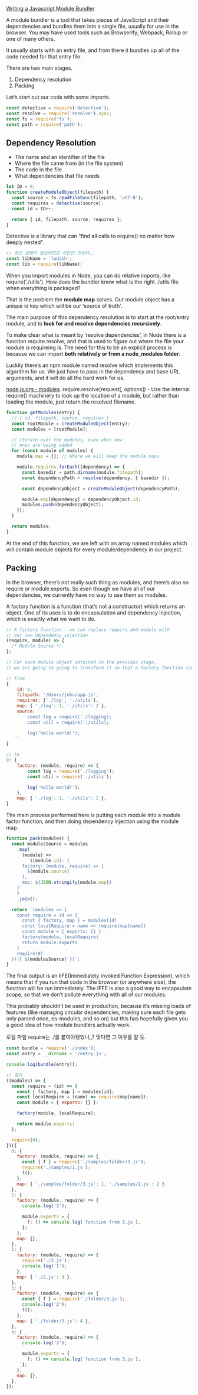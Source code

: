 
[Writing a Javascript Module Bundler](https://ak2316.user.srcf.net/2021/07/writing-a-module-bundler/)

A module bundler is a tool that takes pieces of JavaScript and their dependencies and bundles them into a single file, usually for use in the browser. You may have used tools such as Browserify, Webpack, Rollup or one of many others.

It usually starts with an entry file, and from there it bundles up all of the code needed for that entry file.

There are two main stages.

1. Dependency resolution
1. Packing

Let’s start out our code with some imports.

```js
const detective = require('detective');
const resolve = require('resolve').sync;
const fs = require('fs');
const path = require('path');
```

## Dependency Resolution

- The name and an identifier of the file
- Where the file came from (in the file system)
- The code in the file
- What dependencies that file needs

```js
let ID = 0;
function createModuleObject(filepath) {
  const source = fs.readFileSync(filepath, 'utf-8');
  const requires = detective(source);
  const id = ID++;

  return { id, filepath, source, requires };
}
```

Detective is a library that can “find all calls to require() no matter how deeply nested”.

```js
// 코드 실행이 필요하므로 이런건 안된다,,
const libName = 'lodash';
const lib = require(libName);
```

When you import modules in Node, you can do relative imports, like require('./utils'). How does the bundler know what is the right ./utils file when everything is packaged?

That is the problem the **module map** solves. Our module object has a unique id key which will be our ‘source of truth’.

The main purpose of this dependency resolution is to start at the root/entry module, and to **look for and resolve dependencies recursively**.

To make clear what is meant by ‘resolve dependencies’, in Node there is a function require.resolve, and that is used to figure out where the file your module is requireing is. The need for this to be an explicit process is because we can import **both relatively or from a node_modules folder**.

Luckily there’s an npm module named resolve which implements this algorithm for us. We just have to pass in the dependency and base URL arguments, and it will do all the hard work for us.

[node.js.org - modules](https://nodejs.org/api/modules.html#requireresolverequest-options). require.resolve(request[, options]) - Use the internal require() machinery to look up the location of a module, but rather than loading the module, just return the resolved filename.

```js
function getModules(entry) {
  // { id, filepath, source, requires }
  const rootModule = createModuleObject(entry);
  const modules = [rootModule];

  // Iterate over the modules, even when new
  // ones are being added
  for (const module of modules) {
    module.map = {}; // Where we will keep the module maps

    module.requires.forEach((dependency) => {
      const basedir = path.dirname(module.filepath);
      const dependencyPath = resolve(dependency, { basedir });

      const dependencyObject = createModuleObject(dependencyPath);

      module.map[dependency] = dependencyObject.id;
      modules.push(dependencyObject);
    });
  }

  return modules;
}
```

At the end of this function, we are left with an array named modules which will contain module objects for every module/dependency in our project.

## Packing

In the browser, there’s not really such thing as modules, and there’s also no require or module.exports. So even though we have all of our dependencies, we currently have no way to use them as modules.

A factory function is a function (that’s not a constructor) which returns an object. One of its uses is to do encapsulation and dependency injection, which is exactly what we want to do.

```js
// A factory function - we can replace require and module with
// our own dependency injection
(require, module) => {
  /* Module Source */
};

// For each module object obtained in the previous stage,
// we are going to going to transform it so that a factory function can be used.

// from
{
    id: 0,
    filepath: '/Users/john/app.js',
    requires: ['./log', './utils'],
    map: { './log': 1, './utils': 2 },
    source: `
        const log = require('./logging);
        const util = require('./utils);

        log('hello world!');
    `
}

// to
0: {
    factory: (module, require) => {
        const log = require('./logging');
        const util = require('./utils');

        log('hello world!');
    },
    map: { './log': 1, './utils': 2 },
}
```

The main process performed here is putting each module into a module factor function, and then doing dependency injection using the module map.

```js
function pack(modules) {
  const modulesSource = modules
    .map(
      (module) =>
        `${module.id}: {
      factory: (module, require) => {
        ${module.source}
      },
      map: ${JSON.stringify(module.map)}
    }`
    )
    .join();

  return `(modules => {
    const require = id => {
      const { factory, map } = modules[id]
      const localRequire = name => require(map[name])
      const module = { exports: {} }
      factory(module, localRequire)
      return module.exports
    }
    require(0)
  })({ ${modulesSource} })`;
}
```

The final output is an IIFE(Immediately Invoked Function Expression), which means that if you run that code in the browser (or anywhere else), the function will be run immediately. The IFFE is also a good way to encapsulate scope, so that we don’t pollute everything with all of our modules.

This probably shouldn’t be used in production, because it’s missing loads of features (like managing circular dependencies, making sure each file gets only parsed once, es-modules, and so on) but this has hopefully given you a good idea of how module bundlers actually work.

로컬 파일 require는 ./를 붙여야됐었나,,? 맞다면 그 이유를 알 듯.

```js
const bundle = require('./index');
const entry = __dirname + '/entry.js';

console.log(bundle(entry));

// 결과
((modules) => {
  const require = (id) => {
    const { factory, map } = modules[id];
    const localRequire = (name) => require(map[name]);
    const module = { exports: {} };

    factory(module, localRequire);

    return module.exports;
  };

  require(0);
})({
  0: {
    factory: (module, require) => {
      const { f } = require('./samples/folder/3.js');
      require('./samples/1.js');
      f();
    },
    map: { './samples/folder/3.js': 1, './samples/1.js': 2 },
  },
  1: {
    factory: (module, require) => {
      console.log('3');

      module.exports = {
        f: () => console.log('function from 3.js'),
      };
    },
    map: {},
  },
  2: {
    factory: (module, require) => {
      require('./2.js');
      console.log('1');
    },
    map: { './2.js': 3 },
  },
  3: {
    factory: (module, require) => {
      const { f } = require('./folder/3.js');
      console.log('2');
      f();
    },
    map: { './folder/3.js': 4 },
  },
  4: {
    factory: (module, require) => {
      console.log('3');

      module.exports = {
        f: () => console.log('function from 3.js'),
      };
    },
    map: {},
  },
});
```
